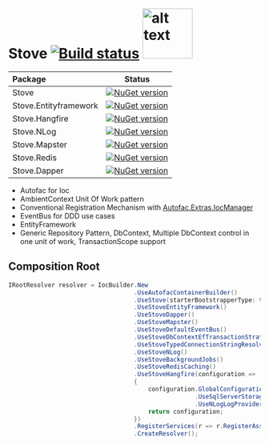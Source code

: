 

#   Stove [![Build status](https://ci.appveyor.com/api/projects/status/wv4049ey7666vrq4?svg=true)](https://ci.appveyor.com/project/osoykan/stove-jo52k) <img src="https://raw.githubusercontent.com/osoykan/Stove/master/stove.png" alt="alt text" width="100" height="100">  


 
 


|Package|Status|
|:------|:-----:|
|Stove|[![NuGet version](https://badge.fury.io/nu/Stove.svg)](https://badge.fury.io/nu/Stove)|
|Stove.Entityframework|[![NuGet version](https://badge.fury.io/nu/Stove.EntityFramework.svg)](https://badge.fury.io/nu/Stove.EntityFramework)|
|Stove.Hangfire|[![NuGet version](https://badge.fury.io/nu/Stove.Hangfire.svg)](https://badge.fury.io/nu/Stove.Hangfire)|
|Stove.NLog|[![NuGet version](https://badge.fury.io/nu/Stove.NLog.svg)](https://badge.fury.io/nu/Stove.NLog)|
|Stove.Mapster|[![NuGet version](https://badge.fury.io/nu/Stove.Mapster.svg)](https://badge.fury.io/nu/Stove.Mapster)|
|Stove.Redis|[![NuGet version](https://badge.fury.io/nu/Stove.Redis.svg)](https://badge.fury.io/nu/Stove.Redis)|
|Stove.Dapper|[![NuGet version](https://badge.fury.io/nu/Stove.Dapper.svg)](https://badge.fury.io/nu/Stove.Dapper)|

* Autofac for Ioc
* AmbientContext Unit Of Work pattern
* Conventional Registration Mechanism with [Autofac.Extras.IocManager](https://github.com/osoykan/Autofac.Extras.IocManager) 
* EventBus for DDD use cases
* EntityFramework
* Generic Repository Pattern, DbContext, Multiple DbContext control in one unit of work, TransactionScope support


## Composition Root
```csharp
IRootResolver resolver = IocBuilder.New
                                   .UseAutofacContainerBuilder()
                                   .UseStove(starterBootstrapperType: typeof(StoveDemoBootstrapper), autoUnitOfWorkInterceptionEnabled: true)
                                   .UseStoveEntityFramework()
                                   .UseStoveDapper()
                                   .UseStoveMapster()
                                   .UseStoveDefaultEventBus()
                                   .UseStoveDbContextEfTransactionStrategy()
                                   .UseStoveTypedConnectionStringResolver()
                                   .UseStoveNLog()
                                   .UseStoveBackgroundJobs()
                                   .UseStoveRedisCaching()
                                   .UseStoveHangfire(configuration =>
                                   {
                                       configuration.GlobalConfiguration
                                                    .UseSqlServerStorage("Default")
                                                    .UseNLogLogProvider();
                                       return configuration;
                                   })
                                   .RegisterServices(r => r.RegisterAssemblyByConvention(Assembly.GetExecutingAssembly()))
                                   .CreateResolver();

```
